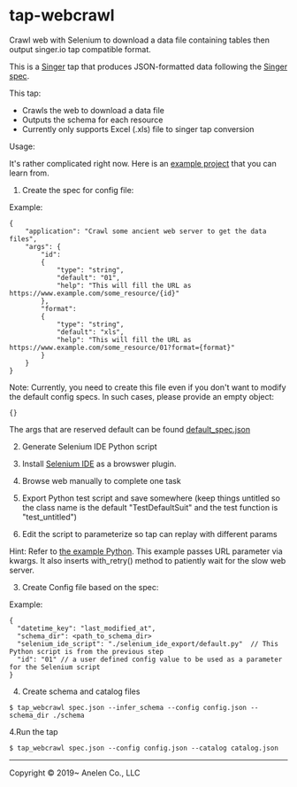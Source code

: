 # tap-webcrawl

Crawl web with Selenium to download a data file containing tables then
output singer.io tap compatible format.

This is a [Singer](https://singer.io) tap that produces JSON-formatted data
following the [Singer
spec](https://github.com/singer-io/getting-started/blob/master/SPEC.md).

This tap:

- Crawls the web to download a data file
- Outputs the schema for each resource
- Currently only supports Excel (.xls) file to singer tap conversion

Usage:

It's rather complicated right now. Here is an [example project](https://github.com/anelendata/edu_research_webcrawl_etl)
that you can learn from.

1. Create the spec for config file:

Example:

```
{
    "application": "Crawl some ancient web server to get the data files",
    "args": {
        "id":
        {
            "type": "string",
            "default": "01",
            "help": "This will fill the URL as https://www.example.com/some_resource/{id}"
        },
        "format":
        {
            "type": "string",
            "default": "xls",
            "help": "This will fill the URL as https://www.example.com/some_resource/01?format={format}"
        }
    }
}
```

Note: Currently, you need to create this file even if you don't want to modify the default config specs.
In such cases, please provide an empty object:

```
{}
```

The args that are reserved default can be found [default_spec.json](./tap_webcrawl/default_spec.json)

2. Generate Selenium IDE Python script

1. Install [Selenium IDE](https://www.selenium.dev/selenium-ide/) as a browswer plugin.
2. Browse web manually to complete one task
3. Export Python test script and save somewhere (keep things untitled so the class name is the default "TestDefaultSuit" and the test function is "test_untitled")
4. Edit the script to parameterize so tap can replay with different params

Hint: Refer to [the example Python](https://github.com/anelendata/edu_research_webcrawl_etl/blob/master/selenium_ide_export/nces_schools.py). This example passes URL parameter via kwargs. It also inserts with_retry() method to patiently wait for the slow web server.

3. Create Config file based on the spec:

Example:
```
{
  "datetime_key": "last_modified_at",
  "schema_dir": <path_to_schema_dir>
  "selenium_ide_script": "./selenium_ide_export/default.py"  // This Python script is from the previous step
  "id": "01" // a user defined config value to be used as a parameter for the Selenium script
}
```

4. Create schema and catalog files

```
$ tap_webcrawl spec.json --infer_schema --config config.json --schema_dir ./schema
```

4.Run the tap

```
$ tap_webcrawl spec.json --config config.json --catalog catalog.json
```

---

Copyright &copy; 2019~ Anelen Co., LLC
